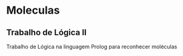 # Moleculas

## Trabalho de Lógica II

Trabalho de Lógica na linguagem Prolog para reconhecer moléculas
